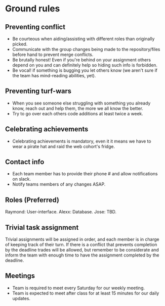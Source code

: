 # Ground rules

## Preventing conflict

* Be courteous when aiding/assisting with different roles than originally picked.
* Communicate with the group changes being made to the repository/files before hand to prevent merge conflicts.
* Be brutally honest! Even if you're behind on your assignment others depend on you and can definitely help so hiding such info is forbidden.
* Be vocal! if something is bugging you let others know (we aren't sure if the team has mind-reading abilities, yet).

## Preventing turf-wars

* When you see someone else struggling with something you already know, reach out and help them, the more we all know the better.
* Try to go over each others code additions at least twice a week.

## Celebrating achievements

* Celebrating achievements is mandatory, even it it means we have to wear a pirate hat and raid the web cohort's fridge.

## Contact info

* Each team member has to provide their phone # and allow notifications on slack.
* Notify teams members of any changes ASAP.

## Roles (Preferred)

Raymond: User-interface.
Alexx: Database.
Jose: TBD.

## Trivial task assignment

Trivial assignments will be assigned in order, and each member is in charge of keeping track of their turn.
If there is a conflict that prevents completion by the deadline trades will be allowed, but remember to be considerate and inform
the team with enough time to have the assignment completed by the deadline.

## Meetings

* Team is required to meet every Saturday for our weekly meeting.
* Team is expected to meet after class for at least 15 minutes for our daily updates.


